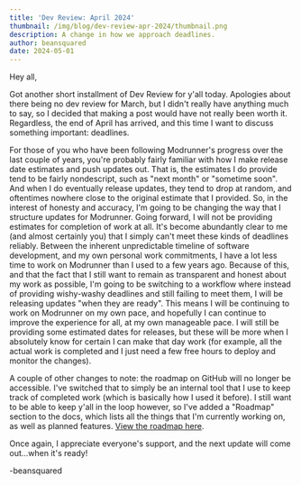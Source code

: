 ```yaml
---
title: 'Dev Review: April 2024'
thumbnail: /img/blog/dev-review-apr-2024/thumbnail.png
description: A change in how we approach deadlines.
author: beansquared
date: 2024-05-01
---
```


Hey all,

Got another short installment of Dev Review for y'all today. Apologies about there being no dev review for March, but I didn't really have anything much to say, so I decided that making a post would have not really been worth it. Regardless, the end of April has arrived, and this time I want to discuss something important: deadlines.

For those of you who have been following Modrunner's progress over the last couple of years, you're probably fairly familiar with how I make release date estimates and push updates out. That is, the estimates I do provide tend to be fairly nondescript, such as "next month" or "sometime soon". And when I do eventually release updates, they tend to drop at random, and oftentimes nowhere close to the original estimate that I provided. So, in the interest of honesty and accuracy, I'm going to be changing the way that I structure updates for Modrunner. Going forward, I will not be providing estimates for completion of work at all. It's become abundantly clear to me (and almost certainly you) that I simply can't meet these kinds of deadlines reliably. Between the inherent unpredictable timeline of software development, and my own personal work commitments, I have a lot less time to work on Modrunner than I used to a few years ago. Because of this, and that the fact that I still want to remain as transparent and honest about my work as possible, I'm going to be switching to a workflow where instead of providing wishy-washy deadlines and still failing to meet them, I will be releasing updates "when they are ready". This means I will be continuing to work on Modrunner on my own pace, and hopefully I can continue to improve the experience for all, at my own manageable pace. I will still be providing some estimated dates for releases, but these will be more when I absolutely know for certain I can make that day work (for example, all the actual work is completed and I just need a few free hours to deploy and monitor the changes).

A couple of other changes to note: the roadmap on GitHub will no longer be accessible. I've switched that to simply be an internal tool that I use to keep track of completed work (which is basically how I used it before). I still want to be able to keep y'all in the loop however, so I've added a "Roadmap" section to the docs, which lists all the things that I'm currently working on, as well as planned features. [View the roadmap here](../docs#roadmap).

Once again, I appreciate everyone's support, and the next update will come out...when it's ready!

-beansquared
